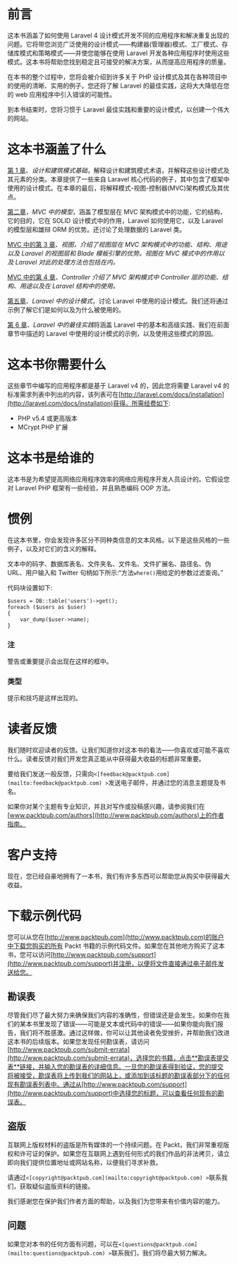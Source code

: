 # 前言

这本书涵盖了如何使用 Laravel 4 设计模式开发不同的应用程序和解决重复出现的问题。它将带您浏览广泛使用的设计模式——构建器(管理器)模式、工厂模式、存储库模式和策略模式——并使您能够在使用 Laravel 开发各种应用程序时使用这些模式。这本书将帮助您找到稳定且可接受的解决方案，从而提高应用程序的质量。

在本书的整个过程中，您将会被介绍到许多关于 PHP 设计模式及其在各种项目中的使用的清晰、实用的例子。您还将了解 Laravel 的最佳实践，这将大大降低在您的 web 应用程序中引入错误的可能性。

到本书结束时，您将习惯于 Laravel 最佳实践和重要的设计模式，以创建一个伟大的网站。

# 这本书涵盖了什么

[第 1 章](1.html#page "Chapter 1. Design and Architectural Pattern Fundamentals")、*设计和建筑模式基础*，解释设计和建筑模式术语，并解释这些设计模式及其元素的分类。本章提供了一些来自 Laravel 核心代码的例子，其中包含了框架中使用的设计模式。在本章的最后，将解释模式-视图-控制器(MVC)架构模式及其优点。

[第二章](2.html#page "Chapter 2. Models in MVC")，*MVC 中的模型*，涵盖了模型层在 MVC 架构模式中的功能，它的结构，它的目的，它在 SOLID 设计模式中的作用，Laravel 如何使用它，以及 Laravel 的模型层和雄辩 ORM 的优势。还讨论了处理数据的 Laravel 类。

[MVC 中的第 3 章](3.html#page "Chapter 3. Views in MVC")、*视图，介绍了视图层在 MVC 架构模式中的功能、结构、用途以及 Laravel 的视图层和 Blade 模板引擎的优势。视图在 MVC 模式中的作用以及 Laravel 对此的处理方法也包括在内。*

[MVC 中的第 4 章](4.html#page "Chapter 4. Controllers in MVC")、*Controller 介绍了 MVC 架构模式中 Controller 层的功能、结构、用途以及在 Laravel 结构中的使用。*

[第五章](5.html#page "Chapter 5. Design Patterns in Laravel")、*Laravel 中的设计模式*，讨论 Laravel 中使用的设计模式。我们还将通过示例了解它们是如何以及为什么被使用的。

[第 6 章](6.html#page "Chapter 6. Best Practices in Laravel")、*Laravel 中的最佳实践*将涵盖 Laravel 中的基本和高级实践、我们在前面章节中描述的 Laravel 中使用的设计模式的示例，以及使用这些模式的原因。

# 这本书你需要什么

这些章节中编写的应用程序都是基于 Laravel v4 的，因此您将需要 Laravel v4 的标准需求列表中列出的内容，该列表可在[http://laravel.com/docs/installation](http://laravel.com/docs/installation)获得。所需经费如下:

*   PHP v5.4 或更高版本
*   MCrypt PHP 扩展

# 这本书是给谁的

这本书是为希望提高网络应用程序效率的网络应用程序开发人员设计的。它假设您对 Laravel PHP 框架有一些经验，并且熟悉编码 OOP 方法。

# 惯例

在这本书里，你会发现许多区分不同种类信息的文本风格。以下是这些风格的一些例子，以及对它们的含义的解释。

文本中的码字、数据库表名、文件夹名、文件名、文件扩展名、路径名、伪 URL、用户输入和 Twitter 句柄如下所示:“方法`where()`用给定的参数过滤查询。”

代码块设置如下:

```
$users = DB::table('users')->get();
foreach ($users as $user)
{
    var_dump($user->name);
}
```

### 注

警告或重要提示会出现在这样的框中。

### 类型

提示和技巧是这样出现的。

# 读者反馈

我们随时欢迎读者的反馈。让我们知道你对这本书的看法——你喜欢或可能不喜欢什么。读者反馈对我们开发您真正能从中获得最大收益的标题非常重要。

要给我们发送一般反馈，只需向`<[feedback@packtpub.com](mailto:feedback@packtpub.com) >`发送电子邮件，并通过您的消息主题提及书名。

如果你对某个主题有专业知识，并且对写作或投稿感兴趣，请参阅我们在[www.packtpub.com/authors](http://www.packtpub.com/authors)上的作者指南。

# 客户支持

现在，您已经自豪地拥有了一本书，我们有许多东西可以帮助您从购买中获得最大收益。

# 下载示例代码

您可以从您在[http://www.packtpub.com](http://www.packtpub.com)的账户中下载您购买的所有 Packt 书籍的示例代码文件。如果您在其他地方购买了这本书，您可以访问[http://www.packtpub.com/support](http://www.packtpub.com/support)并注册，以便将文件直接通过电子邮件发送给您。

## 勘误表

尽管我们尽了最大努力来确保我们内容的准确性，但错误还是会发生。如果你在我们的某本书里发现了错误——可能是文本或代码中的错误——如果你能向我们报告，我们将不胜感激。通过这样做，你可以让其他读者免受挫折，并帮助我们改进这本书的后续版本。如果您发现任何勘误表，请访问[http://www.packtpub.com/submit-errata](http://www.packtpub.com/submit-errata)，选择您的书籍，点击**勘误表提交表**链接，并输入您的勘误表的详细信息。一旦您的勘误表得到验证，您的提交将被接受，勘误表将上传到我们的网站上，或添加到该标题的勘误表部分下的任何现有勘误表列表中。通过从[http://www.packtpub.com/support](http://www.packtpub.com/support)中选择您的标题，可以查看任何现有的勘误表。

## 盗版

互联网上版权材料的盗版是所有媒体的一个持续问题。在 Packt，我们非常重视版权和许可证的保护。如果您在互联网上遇到任何形式的我们作品的非法拷贝，请立即向我们提供位置地址或网站名称，以便我们寻求补救。

请通过`<[copyright@packtpub.com](mailto:copyright@packtpub.com) >`联系我们，获取疑似盗版资料的链接。

我们感谢您在保护我们作者方面的帮助，以及我们为您带来有价值内容的能力。

## 问题

如果您对本书的任何方面有问题，可以在`<[questions@packtpub.com](mailto:questions@packtpub.com) >`联系我们，我们将尽最大努力解决。
